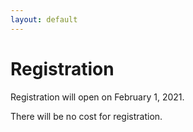 ```yaml
---
layout: default
---
```


# Registration

Registration will open on February 1, 2021.

There will be no cost for registration.

